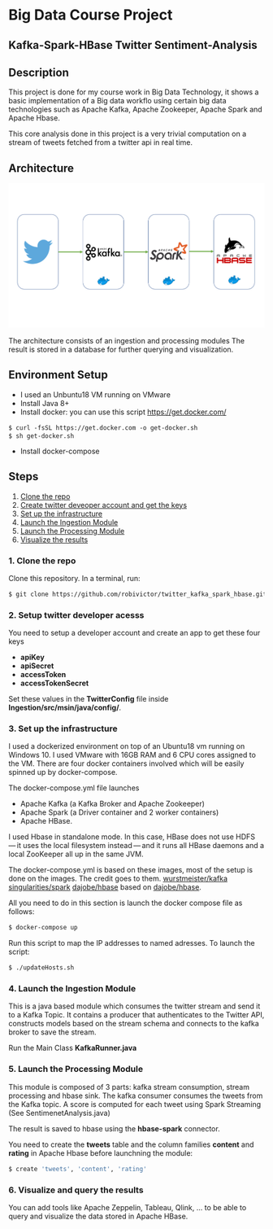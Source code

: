 # Big Data Course Project
## Kafka-Spark-HBase Twitter Sentiment-Analysis


## Description
This project is done for my course work in Big Data Technology, it shows a basic implementation of a Big data workflo using certain big data technologies such as Apache Kafka, Apache Zookeeper, Apache Spark and Apache Hbase. <br/> 

This core analysis done in this project is a very trivial computation on a stream of tweets fetched from a twitter api in real time. 

## Architecture

![Big data workflow](Architecture.PNG)

The architecture consists of an ingestion and processing modules The result is stored in a database for further querying and visualization.

## Environment Setup
* I used an Unbuntu18 VM running on VMware
* Install Java 8+
* Install docker: you can use this script https://get.docker.com/
```
$ curl -fsSL https://get.docker.com -o get-docker.sh
$ sh get-docker.sh
```
* Install docker-compose

## Steps
1. [Clone the repo](#1-clone-the-repo)
2. [Create twitter deveoper account and get the keys](#2-setup-twitter-developer-acesss)
3. [Set up the infrastructure](#3-set-up-the-infrastructure)
4. [Launch the Ingestion Module](#4-launch-the-ingestion-module)
5. [Launch the Processing Module](#5-launch-the-processing-module)
6. [Visualize the results](#6-visualize-the-results)

### 1. Clone the repo

Clone this repository. In a terminal, run:

```bash
$ git clone https://github.com/robivictor/twitter_kafka_spark_hbase.git
```

### 2. Setup twitter developer acesss
You need to setup a developer account and create an app to get these four keys
*  **apiKey** 
* **apiSecret** 
* **accessToken**
* **accessTokenSecret**

Set these values in the **TwitterConfig** file inside **Ingestion/src/msin/java/config/**.

### 3. Set up the infrastructure
I used a dockerized environment on top of an Ubuntu18 vm running on Windows 10. I used VMware with 16GB RAM and 6 CPU cores assigned to the VM. There are four docker containers involved which will be easily spinned up by docker-compose. 

The docker-compose.yml file launches 
* Apache Kafka (a Kafka Broker and Apache Zookeeper)
* Apache Spark (a Driver container and 2 worker containers)
* Apache HBase.

I used Hbase in standalone mode. In this case, HBase does not use HDFS — it uses the local filesystem instead — and it runs all HBase daemons and a local ZooKeeper all up in the same JVM.

The docker-compose.yml is based on these images, most of the setup is done on the images. The credit goes to them.
 [wurstmeister/kafka](https://github.com/wurstmeister/kafka-docker)
 [singularities/spark](https://hub.docker.com/r/singularities/spark/)
 [dajobe/hbase](https://hub.docker.com/r/ziedyazidi/hbase) based on [dajobe/hbase](https://github.com/dajobe/hbase-docker).

All you need to do in this section is launch the docker compose file as follows:
```bash
$ docker-compose up
```
Run this script to map the IP addresses to named adresses.
To launch the script:
```bash
$ ./updateHosts.sh
```

### 4. Launch the Ingestion Module
This is a java based module which consumes the twitter stream and send it to a Kafka Topic. 
It contains a producer that authenticates to the Twitter API, constructs models based on the stream schema and connects to the kafka broker to save the stream. 

Run the Main Class **KafkaRunner.java**

### 5. Launch the Processing Module
This module is composed of 3 parts: kafka stream consumption, stream processing and hbase sink.
The kafka consumer consumes the tweets from the Kafka topic. A score is computed for each tweet using Spark Streaming (See SentimenetAnalysis.java)

The result is saved to hbase using the **hbase-spark** connector.

You need to create the **tweets** table and the column families **content** and **rating** in Apache Hbase before launchning the module:

```bash
$ create 'tweets', 'content', 'rating'
```

### 6. Visualize and query the results
You can add tools like Apache Zeppelin, Tableau, Qlink, ... to be able to query and visualize the data stored in Apache HBase. 
